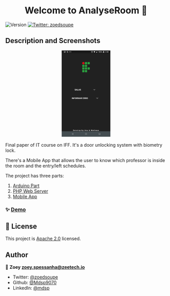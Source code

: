 <h1 align="center">Welcome to AnalyseRoom 👋</h1>
<p>
  <img alt="Version" src="https://img.shields.io/badge/version-1.0.0-blue.svg?cacheSeconds=2592000" />
  <a href="https://twitter.com/zoedsoupe" target="_blank">
    <img alt="Twitter: zoedsoupe" src="https://img.shields.io/twitter/follow/zoedsoupe.svg?style=social" />
  </a>
</p>

## Description and Screenshots

<div align="center">
  <img src="./images/homepage.png" width="30%" />
</div>

Final paper of IT course on IFF. It's a door unlocking system with biometry lock.

There's a Mobile App that allows the user to know which professor is inside the room and the entry/left schedules.

The project has three parts:

1. [Arduino Part](https://github.com/Mdsp9070/AnalyseRoom/tree/master/sensor/sensor_code)
2. [PHP Web Server](https://github.com/Mdsp9070/AnalyseRoom/tree/master/webserver/webserver)
3. [Mobile App](https://github.com/Mdsp9070/AnalyseRoom/tree/master/analyseroom/analyseroom)

### ✨ [Demo](https://youtu.be/9jUqSHhrxhc)

## 📝 License

This project is [Apache 2.0](https://github.com/Mdsp9070/AnalyseRoom/blob/master/LICENSE) licensed.

## Author

👤 **Zoey <zoey.spessanha@zeetech.io>**

* Twitter: [@zoedsoupe](https://twitter.com/zoedsoupe)
* Github: [@Mdsp9070](https://github.com/Mdsp9070)
* LinkedIn: [@mdsp](https://linkedin.com/in/mdsp)
